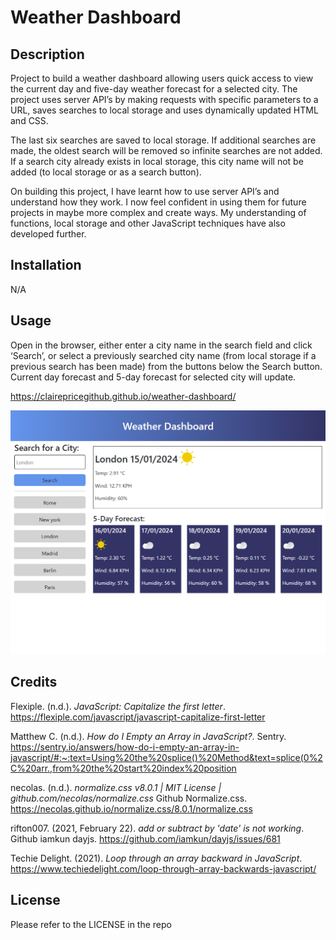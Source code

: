 # Weather Dashboard

## Description

Project to build a weather dashboard allowing users quick access to view the current day and five-day weather forecast for a selected city. The project uses server API’s by making requests with specific parameters to a URL, saves searches to local storage and uses dynamically updated HTML and CSS.

The last six searches are saved to local storage. If additional searches are made, the oldest search will be removed so infinite searches are not added. If a search city already exists in local storage, this city name will not be added (to local storage or as a search button). 

On building this project, I have learnt how to use server API’s and understand how they work. I now feel confident in using them for future projects in maybe more complex and create ways. My understanding of functions, local storage and other JavaScript techniques have also developed further. 
 
## Installation

N/A

## Usage

Open in the browser, either enter a city name in the search field and click ‘Search’, or select a previously searched city name (from local storage if a previous search has been made) from the buttons below the Search button. Current day forecast and 5-day forecast for selected city will update. 

https://clairepricegithub.github.io/weather-dashboard/


![screenshot](images/02_screenshot.png)

## Credits

Flexiple. (n.d.). *JavaScript: Capitalize the first letter*. https://flexiple.com/javascript/javascript-capitalize-first-letter

Matthew C. (n.d.). *How do I Empty an Array in JavaScript?*. Sentry. https://sentry.io/answers/how-do-i-empty-an-array-in-javascript/#:~:text=Using%20the%20splice()%20Method&text=splice(0%2C%20arr.,from%20the%20start%20index%20position

necolas. (n.d.). *normalize.css v8.0.1 | MIT License | github.com/necolas/normalize.css* Github Normalize.css. https://necolas.github.io/normalize.css/8.0.1/normalize.css

rifton007. (2021, February 22). *add or subtract by 'date' is not working*. Github iamkun dayjs. https://github.com/iamkun/dayjs/issues/681 

Techie Delight. (2021). *Loop through an array backward in JavaScript*. https://www.techiedelight.com/loop-through-array-backwards-javascript/

## License

Please refer to the LICENSE in the repo
